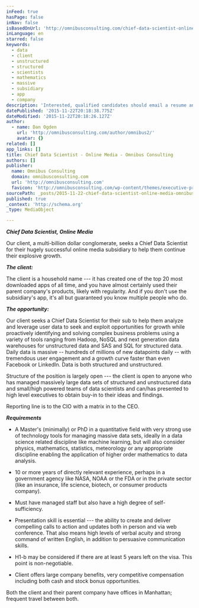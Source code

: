 ```yaml
---
inFeed: true
hasPage: false
inNav: false
isBasedOnUrl: 'http://omnibusconsulting.com/chief-data-scientist-online-media/'
inLanguage: en
starred: false
keywords:
  - data
  - client
  - unstructured
  - structured
  - scientists
  - mathematics
  - massive
  - subsidiary
  - app
  - company
description: 'Interested, qualified candidates should email a resume and cover letter to Dan Ogden, Principal, Omnibus Consulting at Chief Data Scientist, Online Media dan@omnibusconsulting.com The client: . MS Word (preferred) or PDF (acceptable). All inquiries treated as confidential.'
datePublished: '2015-11-22T20:18:38.775Z'
dateModified: '2015-11-22T20:18:26.127Z'
author:
  - name: Dan Ogden
    url: 'http://omnibusconsulting.com/author/omnibus2/'
    avatar: {}
related: []
app_links: []
title: Chief Data Scientist - Online Media - Omnibus Consulting
authors: []
publisher:
  name: Omnibus Consulting
  domain: omnibusconsulting.com
  url: 'http://omnibusconsulting.com'
  favicon: 'http://omnibusconsulting.com/wp-content/themes/executive-pro/images/favicon.ico'
sourcePath: _posts/2015-11-22-chief-data-scientist-online-media-omnibus-consulting.md
published: true
_context: 'http://schema.org'
_type: MediaObject

---
```

**_Chief Data Scientist, Online Media_**

Our client, a multi-billion dollar conglomerate, seeks a Chief Data Scientist for their hugely successful online media subsidiary to help them continue their explosive growth.

**_The client:_**

The client is a household name --- it has created one of the top 20 most downloaded apps of all time, and you have almost certainly used their parent company's products, likely with regularity.  And if you don't use the subsidiary's app, it's all but guaranteed you know multiple people who do.

**_The opportunity:_**

Our client seeks a Chief Data Scientist for their sub to help them analyze and leverage user data to seek and exploit opportunities for growth while proactively identifying and solving complex business problems using a variety of tools ranging from Hadoop, NoSQL and next generation data warehouses for unstructured data and SAS and SQL for structured data.  Daily data is massive -- hundreds of millions of new datapoints daily -- with tremendous user engagement and a growth curve faster than even Facebook or LinkedIn.  Data is both structured and unstructured.

Structure of the position is largely open --- the client is open to anyone who has managed massively large data sets of structured and unstructured data and small/high powered teams of data scientists and can/has presented to high level executives to obtain buy-in to their ideas and findings.

Reporting line is to the CIO with a matrix in to the CEO.

**_Requirements_**

* A Master's (minimally) or PhD in a quantitative field with very strong use of technology tools for managing massive data sets, ideally in a data science related discipline like machine learning, but will also consider physics, mathematics, statistics, meteorology or any appropriate discipline enabling the application of higher order mathematics to data analysis.

* 10 or more years of directly relevant experience, perhaps in a government agency like NASA, NOAA or the FDA or in the private sector (like an insurance, life science, biotech, or consumer products company).

* Must have managed staff but also have a high degree of self-sufficiency.

* Presentation skill is essential --- the ability to create and deliver compelling calls to action and updates both in person and via web conference. That also means high levels of verbal acuity and strong command of written English, in addition to persuasive communication skills.

* H1-b may be considered if there are at least 5 years left on the visa. This point is non-negotiable.

* Client offers large company benefits, very competitive compensation including both cash and stock bonus opportunities.

Both the client and their parent company have offices in Manhattan; frequent travel between both.